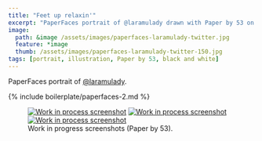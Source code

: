 ```yaml
---
title: "Feet up relaxin'"
excerpt: "PaperFaces portrait of @laramulady drawn with Paper by 53 on an iPad."
image: 
  path: &image /assets/images/paperfaces-laramulady-twitter.jpg 
  feature: *image
  thumb: /assets/images/paperfaces-laramulady-twitter-150.jpg
tags: [portrait, illustration, Paper by 53, black and white]
---
```


PaperFaces portrait of [@laramulady](http://twitter.com/laramulady).

{% include boilerplate/paperfaces-2.md %}

<figure class="third">
	<a href="{{ site.url }}/assets/images/paperfaces-laramulady-process-1-lg.jpg"><img src="{{ site.url }}/assets/images/paperfaces-laramulady-process-1-600.jpg" alt="Work in process screenshot"></a>
	<a href="{{ site.url }}/assets/images/paperfaces-laramulady-process-2-lg.jpg"><img src="{{ site.url }}/assets/images/paperfaces-laramulady-process-2-600.jpg" alt="Work in process screenshot"></a>
	<a href="{{ site.url }}/assets/images/paperfaces-laramulady-process-3-lg.jpg"><img src="{{ site.url }}/assets/images/paperfaces-laramulady-process-3-600.jpg" alt="Work in process screenshot"></a>
	<figcaption>Work in progress screenshots (Paper by 53).</figcaption>
</figure>
